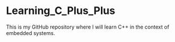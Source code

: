 # Learning_C_Plus_Plus
This is my GitHub repository where I will learn C++ in the context of embedded systems.